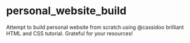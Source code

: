 # personal_website_build
Attempt to build personal website from scratch using @cassidoo brilliant HTML and CSS tutorial. Grateful for your resources! 

